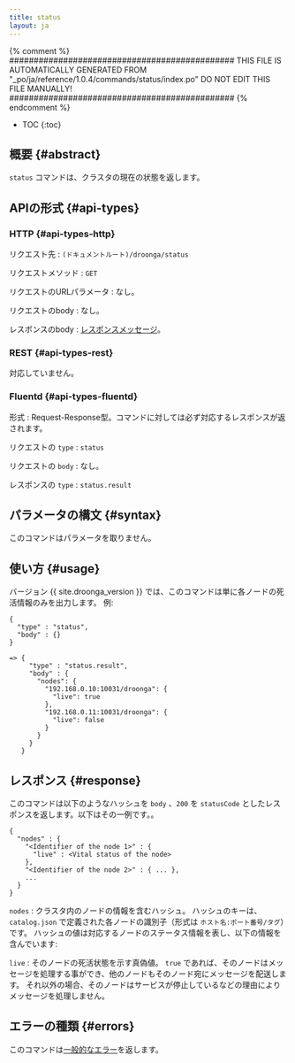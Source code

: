 ```yaml
---
title: status
layout: ja
---
```


{% comment %}
##############################################
  THIS FILE IS AUTOMATICALLY GENERATED FROM
  "_po/ja/reference/1.0.4/commands/status/index.po"
  DO NOT EDIT THIS FILE MANUALLY!
##############################################
{% endcomment %}


* TOC
{:toc}

## 概要 {#abstract}

`status` コマンドは、クラスタの現在の状態を返します。

## APIの形式 {#api-types}

### HTTP {#api-types-http}

リクエスト先
: `(ドキュメントルート)/droonga/status`

リクエストメソッド
: `GET`

リクエストのURLパラメータ
: なし。

リクエストのbody
: なし。

レスポンスのbody
: [レスポンスメッセージ](#response)。

### REST {#api-types-rest}

対応していません。

### Fluentd {#api-types-fluentd}

形式
: Request-Response型。コマンドに対しては必ず対応するレスポンスが返されます。

リクエストの `type`
: `status`

リクエストの `body`
: なし。

レスポンスの `type`
: `status.result`

## パラメータの構文 {#syntax}

このコマンドはパラメータを取りません。

## 使い方 {#usage}

バージョン {{ site.droonga_version }} では、このコマンドは単に各ノードの死活情報のみを出力します。
例:

    {
      "type" : "status",
      "body" : {}
    }
    
    => {
         "type" : "status.result",
         "body" : {
           "nodes": {
             "192.168.0.10:10031/droonga": {
               "live": true
             },
             "192.168.0.11:10031/droonga": {
               "live": false
             }
           }
         }
       }


## レスポンス {#response}

このコマンドは以下のようなハッシュを `body` 、`200` を `statusCode` としたレスポンスを返します。以下はその一例です。。

    {
      "nodes" : {
        "<Identifier of the node 1>" : {
          "live" : <Vital status of the node>
        },
        "<Identifier of the node 2>" : { ... },
        ...
      }
    }

`nodes`
: クラスタ内のノードの情報を含むハッシュ。
  ハッシュのキーは、`catalog.json` で定義された各ノードの識別子（形式は `ホスト名:ポート番号/タグ`）です。
  ハッシュの値は対応するノードのステータス情報を表し、以下の情報を含んでいます:
  
  `live`
  : そのノードの死活状態を示す真偽値。
    `true` であれば、そのノードはメッセージを処理する事ができ、他のノードもそのノード宛にメッセージを配送します。
    それ以外の場合、そのノードはサービスが停止しているなどの理由によりメッセージを処理しません。


## エラーの種類 {#errors}

このコマンドは[一般的なエラー](/reference/message/#error)を返します。
